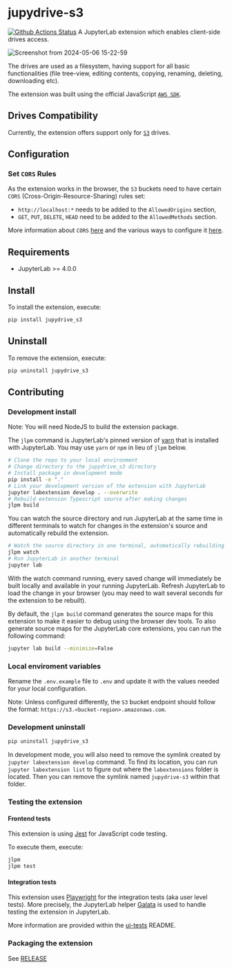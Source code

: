 # jupydrive-s3

[![Github Actions Status](https://github.com/QuantStack/jupydrive-s3/workflows/Build/badge.svg)](https://github.com/QuantStack/jupydrive-s3/actions/workflows/build.yml)
A JupyterLab extension which enables client-side drives access.

![Screenshot from 2024-05-06 15-22-59](https://github.com/DenisaCG/jupydrive-s3/assets/91504950/c6912105-cc0b-4a95-9234-57faebe75b90)

The drives are used as a filesystem, having support for all basic functionalities (file tree-view, editing contents, copying, renaming, deleting, downloading etc).

The extension was built using the official JavaScript [`AWS SDK`](https://docs.aws.amazon.com/AWSJavaScriptSDK/v3/latest/).

## Drives Compatibility

Currently, the extension offers support only for [`S3`](https://aws.amazon.com/s3/) drives.

## Configuration

### Set `CORS` Rules

As the extension works in the browser, the `S3` buckets need to have certain `CORS` (Cross-Origin-Resource-Sharing) rules set:

- `http://localhost:*` needs to be added to the `AllowedOrigins` section,
- `GET`, `PUT`, `DELETE`, `HEAD` need to be added to the `AllowedMethods` section.

More information about `CORS` [here](https://docs.aws.amazon.com/AmazonS3/latest/userguide/cors.html) and the various ways to configure it [here](https://docs.aws.amazon.com/AmazonS3/latest/userguide/enabling-cors-examples.html).

## Requirements

- JupyterLab >= 4.0.0

## Install

To install the extension, execute:

```bash
pip install jupydrive_s3
```

## Uninstall

To remove the extension, execute:

```bash
pip uninstall jupydrive_s3
```

## Contributing

### Development install

Note: You will need NodeJS to build the extension package.

The `jlpm` command is JupyterLab's pinned version of
[yarn](https://yarnpkg.com/) that is installed with JupyterLab. You may use
`yarn` or `npm` in lieu of `jlpm` below.

```bash
# Clone the repo to your local environment
# Change directory to the jupydrive_s3 directory
# Install package in development mode
pip install -e "."
# Link your development version of the extension with JupyterLab
jupyter labextension develop . --overwrite
# Rebuild extension Typescript source after making changes
jlpm build
```

You can watch the source directory and run JupyterLab at the same time in different terminals to watch for changes in the extension's source and automatically rebuild the extension.

```bash
# Watch the source directory in one terminal, automatically rebuilding when needed
jlpm watch
# Run JupyterLab in another terminal
jupyter lab
```

With the watch command running, every saved change will immediately be built locally and available in your running JupyterLab. Refresh JupyterLab to load the change in your browser (you may need to wait several seconds for the extension to be rebuilt).

By default, the `jlpm build` command generates the source maps for this extension to make it easier to debug using the browser dev tools. To also generate source maps for the JupyterLab core extensions, you can run the following command:

```bash
jupyter lab build --minimize=False
```

### Local enviroment variables
Rename the `.env.example` file to `.env` and update it with the values needed for your local configuration. 

Note: Unless configured differently, the `S3` bucket endpoint should follow the format: `https://s3.<bucket-region>.amazonaws.com`.

### Development uninstall

```bash
pip uninstall jupydrive_s3
```

In development mode, you will also need to remove the symlink created by `jupyter labextension develop`
command. To find its location, you can run `jupyter labextension list` to figure out where the `labextensions`
folder is located. Then you can remove the symlink named `jupydrive-s3` within that folder.

### Testing the extension

#### Frontend tests

This extension is using [Jest](https://jestjs.io/) for JavaScript code testing.

To execute them, execute:

```sh
jlpm
jlpm test
```

#### Integration tests

This extension uses [Playwright](https://playwright.dev/docs/intro) for the integration tests (aka user level tests).
More precisely, the JupyterLab helper [Galata](https://github.com/jupyterlab/jupyterlab/tree/master/galata) is used to handle testing the extension in JupyterLab.

More information are provided within the [ui-tests](./ui-tests/README.md) README.

### Packaging the extension

See [RELEASE](RELEASE.md)
